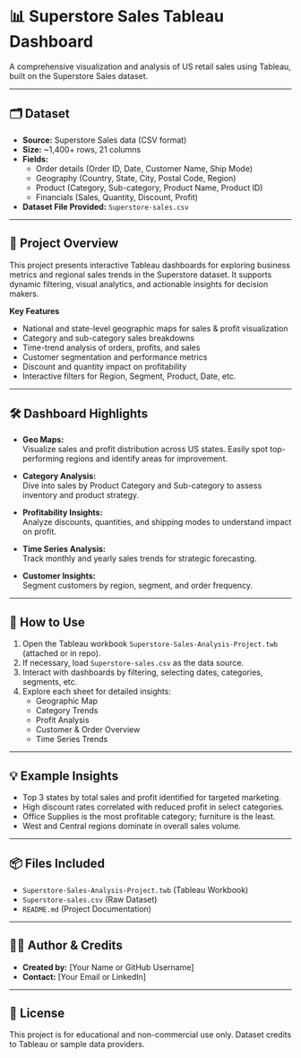 # 📊 Superstore Sales Tableau Dashboard

A comprehensive visualization and analysis of US retail sales using Tableau, built on the Superstore Sales dataset.

---

## 🗂 Dataset

- **Source:** Superstore Sales data (CSV format)
- **Size:** ~1,400+ rows, 21 columns
- **Fields:**  
  - Order details (Order ID, Date, Customer Name, Ship Mode)
  - Geography (Country, State, City, Postal Code, Region)
  - Product (Category, Sub-category, Product Name, Product ID)
  - Financials (Sales, Quantity, Discount, Profit)
- **Dataset File Provided:** `Superstore-sales.csv`

---

## 🚀 Project Overview

This project presents interactive Tableau dashboards for exploring business metrics and regional sales trends in the Superstore dataset. It supports dynamic filtering, visual analytics, and actionable insights for decision makers.

**Key Features**
- National and state-level geographic maps for sales & profit visualization
- Category and sub-category sales breakdowns
- Time-trend analysis of orders, profits, and sales
- Customer segmentation and performance metrics
- Discount and quantity impact on profitability
- Interactive filters for Region, Segment, Product, Date, etc.

---

## 🛠 Dashboard Highlights

- **Geo Maps:**  
  Visualize sales and profit distribution across US states. Easily spot top-performing regions and identify areas for improvement.

- **Category Analysis:**  
  Dive into sales by Product Category and Sub-category to assess inventory and product strategy.

- **Profitability Insights:**  
  Analyze discounts, quantities, and shipping modes to understand impact on profit.

- **Time Series Analysis:**  
  Track monthly and yearly sales trends for strategic forecasting.

- **Customer Insights:**  
  Segment customers by region, segment, and order frequency.

---

## 📑 How to Use

1. Open the Tableau workbook `Superstore-Sales-Analysis-Project.twb` (attached or in repo).
2. If necessary, load `Superstore-sales.csv` as the data source.
3. Interact with dashboards by filtering, selecting dates, categories, segments, etc.
4. Explore each sheet for detailed insights:
   - Geographic Map
   - Category Trends
   - Profit Analysis
   - Customer & Order Overview
   - Time Series Trends

---

## 💡 Example Insights

- Top 3 states by total sales and profit identified for targeted marketing.
- High discount rates correlated with reduced profit in select categories.
- Office Supplies is the most profitable category; furniture is the least.
- West and Central regions dominate in overall sales volume.

---

## 📦 Files Included

- `Superstore-Sales-Analysis-Project.twb` (Tableau Workbook)
- `Superstore-sales.csv` (Raw Dataset)
- `README.md` (Project Documentation)

---

## 👩‍💻 Author & Credits

- **Created by:** [Your Name or GitHub Username]
- **Contact:** [Your Email or LinkedIn]

---

## 📎 License

This project is for educational and non-commercial use only. Dataset credits to Tableau or sample data providers.

